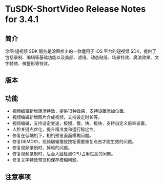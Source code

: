 # TuSDK-ShortVideo Release Notes for 3.4.1

## 简介

涂图·短视频 SDK 服务是涂图推出的一款适用于 iOS 平台的短视频 SDK，提供了包括录制、编辑等基础功能以及美颜、滤镜、动态贴纸、场景特效、魔法效果、文字特效、微整形等特效。

## 版本



## 功能

- 视频编辑新增转场特效，提供13种效果，支持设置添加位置。
- 视频编辑新增图片合成视频，支持设定时长等。
- 视频编辑，支持设定变速，极慢、慢、快、极快，支持自定义倍率设置。
- 人脸关键点优化，提升精准度和运行稳定性。
- 修复在低端机下，相机预览画面模糊问题。
- 修复DEMO中，视频编辑播放按钮需要重复点击才能生效的问题。
- 修复视频录制时，掉帧的问题。
- 修复视频录制时，后台人脸检测CPU占用过高的问题。
- 修复文字特效预览和保存模糊问题。	

## 注意事项